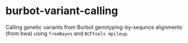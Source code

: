 # burbot-variant-calling
Calling genetic variants from Burbot genotyping-by-sequnce alignments (from bwa) using `freeBayes` and `BCFtools mpileup`. 
